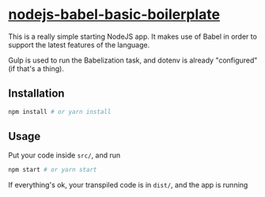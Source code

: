 # [nodejs-babel-basic-boilerplate](https://github.com/rgehan/nodejs-babel-basic-boilerplate)

This is a really simple starting NodeJS app. It makes use of Babel in order to support the latest features of the language.

Gulp is used to run the Babelization task, and dotenv is already "configured" (if that's a thing).

## Installation
```bash
npm install # or yarn install
```

## Usage
Put your code inside `src/`, and run
```bash
npm start # or yarn start
```

If everything's ok, your transpiled code is in `dist/`, and the app is running
